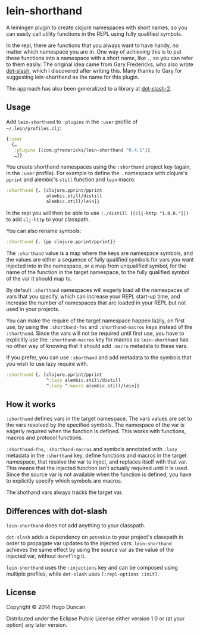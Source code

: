 # lein-shorthand

A leiningen plugin to create clojure namespaces with short names, so
you can easily call utility functions in the REPL using fully
qualified symbols.

In the repl, there are functions that you always want to have handy,
no matter which namespace you are in.  One way of achieving this is to
put these functions into a namespace with a short name, like `.`, so
you can refer to them easily.  The original idea came from Gary
Fredericks, who also wrote [dot-slash][dot-slash], which I discovered
after writing this.  Many thanks to Gary for suggesting lein-shorthand
as the name for this plugin.

The approach has also been generalized to a library at 
[dot-slash-2](https://github.com/gfredericks/dot-slash-2).

## Usage

Add `lein-shorthand` to `:plugins` in the `:user` profile of
`~/.lein/profiles.clj`:

```clj
{:user
  {…
   :plugins [[com.gfredericks/lein-shorthand "0.4.1"]]
   …}}
```

You create shorthand namespaces using the `:shorthand` project key
(again, in the `:user` profile).  For example to define the `.`
namespace with clojure's `pprint` and alembic's `still` function and
`lein` macro:

```clj
:shorthand {. [clojure.pprint/pprint
               alembic.still/distill
               alembic.still/lein]}
```

In the repl you will then be able to use `(./distill
[[clj-http "1.0.0."]])` to add `clj-http` to your classpath.

You can also rename symbols:

```clj
:shorthand {. {pp clojure.pprint/pprint}}
```

The `:shorthand` value is a map where the keys are namespace symbols,
and the values are either a sequence of fully qualified symbols for
vars you want injected into in the namespace, or a map from
unqualified symbol, for the name of the function in the target
namespace, to the fully qualified symbol of the var it should map to.

By default `:shorthand` namespaces will eagerly load all the
namespaces of vars that you specify, which can increase your REPL
start-up time, and increase the number of namespaces that are loaded
in your REPL but not used in your projects.

You can make the require of the target namespace happen lazily, on
first use, by using the `:shorthand-fns` and `:shorthand-macros` keys
instead of the `:shorthand`.  Since the vars will not be required
until first use, you have to explicitly use the `:shorthand-macros`
key for macros as `lein-shorthand` has no other way of knowing that it
should add `:macro` metadata to these vars.

If you prefer, you can use `:shorthand` and add metadata to the
symbols that you wish to use lazy require with.

```clj
:shorthand {. [clojure.pprint/pprint
               ^:lazy alembic.still/distill
               ^:lazy ^:macro alembic.still/lein]}
```

## How it works

`:shorthand` defines vars in the target namespace.  The vars values
are set to the vars resolved by the specified symbols.  The namespace
of the var is eagerly required when the function is defined.  This
works with functions, macros and protocol functions.

`:shorthand-fns`, `:shorthand-macros` and symbols annotated with
`:lazy` metadata in the `:shorthand` key, define functions and macros
in the target namespace, that resolve the var to inject, and replaces
itself with that var.  This means that the injected function isn't
actually required until it is used.  Since the source var is not
available when the function is defined, you have to explicitly specify
which symbols are macros.

The shothand vars always tracks the target var.

## Differences with dot-slash

`lein-shorthand` does not add anything to your classpath.

`dot-slash` adds a dependency on `potemkin` to your project's
classpath in order to propagate var updates to the injected
vars. `lein-shorthand` achieves the same effect by using the source var
as the value of the injected var, without `deref`'ing it.

`lein-shorthand` uses the `:injections` key and can be composed using
multiple profiles, while `dot-slash` uses `[:repl-options :init]`.

## License

Copyright © 2014 Hugo Duncan

Distributed under the Eclipse Public License either version 1.0 or (at
your option) any later version.

[dot-slash]:https://github.com/gfredericks/dot-slash "Gary Fredericks' dot-slash plugin"
